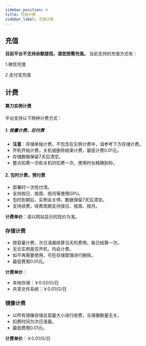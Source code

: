 ```yaml
---
sidebar_position: 4
title: 充值计费
sidebar_label: 充值计费
---
```



## 充值

**目前平台不支持余额提现，请您按需充值。**
当前支持的充值方式有：

1.微信充值

2.支付宝充值


## 计费

#### 算力实例计费

平台支持以下两种计费方式：

##### 1. 按量计费，后付费
- **注意**：存储单独计费，不包含在实例计费中，请参考下方存储计费。
- 开机开始计费，关机或删除结束计费，最低计费0.01元。
- 存储数据保留7天后清空。
- 整点扣费一次和关机时扣费一次，使用时长精确到秒。

#### 2. 包时计费，预付费
- 部署时一次性付清。
- 支持按日、按周、按月等使用GPU。
- 包时到期后，实例会关停，数据保留7天后清空。
- 支持续费，续费周期支持按日、按周、按月。

**计费单价**：请以网站显示的现价为准。

### 存储计费

- 按容量计费，次日凌晨结算当天的费用，每日结算一次。
- 无论实例是否开机，均会计费。
- 如不再需要使用，可在存储管理进行删除。
- 最低费用0.01元。

**计费单价**：
- 本地存储：￥0.02/G/日
- 共享文件系统：￥0.01/G/日

### 镜像计费

- 以所有镜像存储总容量大小进行收费，与镜像数量无关。
- 扣费时间为次日凌晨。
- 最低费用0.01元。

**计费单价**：￥0.01/G/日